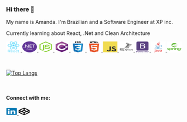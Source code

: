 ### Hi there 👋

<p>My name is Amanda. I'm Brazilian and a Software Engineer at XP inc. </p>
<p>Currently learning about React, .Net and Clean Architecture</p>

  <a href= 'https://github.com/devicons/devicon'>
    <img aling="center" alt= "react" height="30" width="40" src="https://github.com/devicons/devicon/blob/master/icons/react/react-original-wordmark.svg" style="max-width: 100%;">
  </a>  
  <a href= 'https://github.com/devicons/devicon'>
    <img aling="center" alt= "dot-net-core" height="30" width="40" src="https://github.com/devicons/devicon/blob/master/icons/dotnetcore/dotnetcore-original.svg" style="max-width: 100%;">
  </a>  
  <a href= 'https://github.com/devicons/devicon'>
    <img aling="center" alt= "node-js" height="30" width="40" src="https://github.com/devicons/devicon/blob/master/icons/nodejs/nodejs-original.svg" style="max-width: 100%;">
  </a>  
  <a href= 'https://github.com/devicons/devicon'>
    <img aling="center" alt= "c-sharp" height="30" width="40" src="https://github.com/devicons/devicon/blob/master/icons/csharp/csharp-original.svg" style="max-width: 100%;">
  </a> <a href= 'https://github.com/devicons/devicon'>
    <img aling="center" alt= "css3" height="30" width="40" src="https://github.com/devicons/devicon/blob/master/icons/css3/css3-original-wordmark.svg" style="max-width: 100%;">
  </a> 
  <a href= 'https://github.com/devicons/devicon'>
    <img aling="center" alt= "html5" height="30" width="40" src="https://github.com/devicons/devicon/blob/master/icons/html5/html5-original-wordmark.svg" style="max-width: 100%;">
  </a> 
  <a href= 'https://github.com/devicons/devicon'>
    <img aling="center" alt= "javascript" height="30" width="40" src="https://github.com/devicons/devicon/blob/master/icons/javascript/javascript-original.svg" style="max-width: 100%;">
  </a>
  <a href= 'https://github.com/devicons/devicon'>
    <img aling="center" alt= "sql-server" height="30" width="40" src="https://github.com/devicons/devicon/blob/master/icons/microsoftsqlserver/microsoftsqlserver-plain-wordmark.svg" style="max-width: 100%;">
  </a> 
  <a href= 'https://github.com/devicons/devicon'>
    <img aling="center" alt= "bootstrap" height="30" width="40" src="https://github.com/devicons/devicon/blob/master/icons/bootstrap/bootstrap-plain-wordmark.svg" style="max-width: 100%;">
  </a> 
  <a href= 'https://github.com/devicons/devicon'>
    <img aling="center" alt= "java" height="30" width="40" src="https://github.com/devicons/devicon/blob/master/icons/java/java-original-wordmark.svg" style="max-width: 100%;">
  </a> 
  <a href= 'https://github.com/devicons/devicon'>
    <img aling="center" alt= "spring" height="30" width="40" src="https://github.com/devicons/devicon/blob/master/icons/spring/spring-original-wordmark.svg" style="max-width: 100%;">
  </a> 

  &nbsp;
  
  
[![Top Langs](https://github-readme-stats.vercel.app/api/top-langs/?username=anoyori&layout=compact)](https://github.com/anoyori/github-readme-stats)

  
  &nbsp;
#### **Connect with me**:

  <a href= "https://www.linkedin.com/in/amanda-noyori/" target="_blank">
  <img aling="center" alt= "amanda-linkedin" height="20" width="30" src="https://raw.githubusercontent.com/devicons/devicon/master/icons/linkedin/linkedin-original.svg" style="max-width: 100%;">
 </a>
  <a href= "https://codepen.io/anoyori" target="_blank">
  <img aling="center" alt= "amanda-codepen" height="20" width="30" src="https://raw.githubusercontent.com/devicons/devicon/master/icons/codepen/codepen-plain.svg" style="max-width: 100%;">
 </a>
 




<!--
**anoyori/anoyori** is a ✨ _special_ ✨ repository because its `README.md` (this file) appears on your GitHub profile.

Here are some ideas to get you started:

- 🔭 I’m currently working on ...
- 🌱 I’m currently learning ...
- 👯 I’m looking to collaborate on ...
- 🤔 I’m looking for help with ...
- 💬 Ask me about ...
- 📫 How to reach me: ...
- 😄 Pronouns: ...
- ⚡ Fun fact: ...
-->

